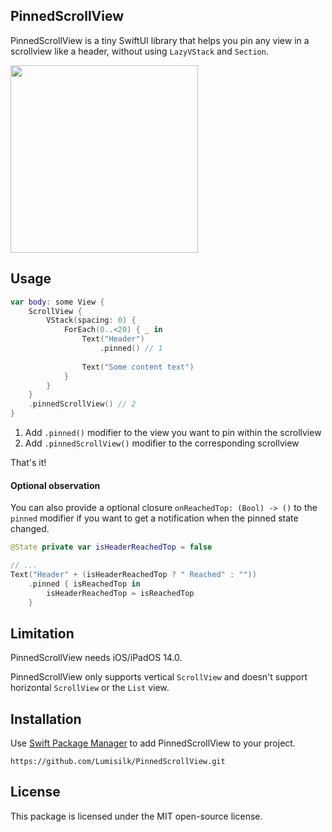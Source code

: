 ## PinnedScrollView

PinnedScrollView is a tiny SwiftUI library that helps you pin any view in a scrollview like a header, without using  `LazyVStack` and `Section`.

<img src="https://github.com/Lumisilk/PinnedScrollView/assets/11924267/d18bed21-db75-4942-a85a-93eac4771894" width="300"/>

## Usage

```swift
var body: some View {
    ScrollView {
        VStack(spacing: 0) {
            ForEach(0..<20) { _ in
                Text("Header")
                    .pinned() // 1
                
                Text("Some content text")
            }
        }
    }
    .pinnedScrollView() // 2
}
```

1. Add `.pinned()` modifier to the view you want to pin within the scrollview
2. Add `.pinnedScrollView()` modifier to the corresponding scrollview

That's it!

#### Optional observation

You can also provide a optional closure `onReachedTop: (Bool) -> ()` to the `pinned` modifier if you want to get a notification when the pinned state changed.

```swift
@State private var isHeaderReachedTop = false

// ...
Text("Header" + (isHeaderReachedTop ? " Reached" : ""))
    .pinned { isReachedTop in
        isHeaderReachedTop = isReachedTop
    }
```

## Limitation

PinnedScrollView needs iOS/iPadOS 14.0.

PinnedScrollView only supports vertical `ScrollView` and doesn't support horizontal `ScrollView` or the `List` view.

## Installation

Use [Swift Package Manager](https://developer.apple.com/documentation/xcode/adding-package-dependencies-to-your-app) to add PinnedScrollView to your project.

`https://github.com/Lumisilk/PinnedScrollView.git`

## License

This package is licensed under the MIT open-source license.
